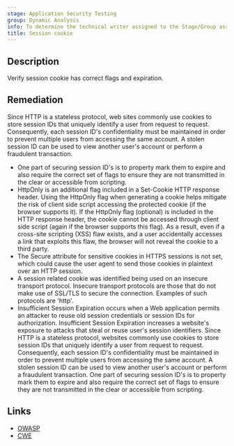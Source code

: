 ```yaml
---
stage: Application Security Testing
group: Dynamic Analysis
info: To determine the technical writer assigned to the Stage/Group associated with this page, see https://handbook.gitlab.com/handbook/product/ux/technical-writing/#assignments
title: Session cookie
---
```


## Description

Verify session cookie has correct flags and expiration.

## Remediation

Since HTTP is a stateless protocol, web sites commonly use cookies to store
session IDs that uniquely identify a user from request to request. Consequently,
each session ID's confidentiality must be maintained in order to prevent
multiple users from accessing the same account. A stolen session ID can be used
to view another user's account or perform a fraudulent transaction.

- One part of securing session ID's is to property mark them to expire and also
  require the correct set of flags to ensure they are not transmitted in the
  clear or accessible from scripting.
- HttpOnly is an additional flag included in a Set-Cookie HTTP response header.
  Using the HttpOnly flag when generating a cookie helps mitigate the risk of
  client side script accessing the protected cookie (if the browser supports it).
  If the HttpOnly flag (optional) is included in the HTTP response header,
  the cookie cannot be accessed through client side script (again if the browser
  supports this flag). As a result, even if a cross-site scripting (XSS) flaw
  exists, and a user accidentally accesses a link that exploits this flaw, the
  browser will not reveal the cookie to a third party.
- The Secure attribute for sensitive cookies in HTTPS sessions is not set, which
  could cause the user agent to send those cookies in plaintext over an HTTP
  session.
- A session related cookie was identified being used on an insecure transport
  protocol. Insecure transport protocols are those that do not make use of
  SSL/TLS to secure the connection. Examples of such protocols are 'http'.
- Insufficient Session Expiration occurs when a Web application permits an
  attacker to reuse old session credentials or session IDs for authorization.
  Insufficient Session Expiration increases a website's exposure to attacks that
  steal or reuse user's session identifiers. Since HTTP is a stateless protocol,
  websites commonly use cookies to store session IDs that uniquely identify a
  user from request to request. Consequently, each session ID's confidentiality
  must be maintained in order to prevent multiple users from accessing the same
  account. A stolen session ID can be used to view another user's account or
  perform a fraudulent transaction. One part of securing session ID's is to
  property mark them to expire and also require the correct set of flags to
  ensure they are not transmitted in the clear or accessible from scripting.

## Links

- [OWASP](https://owasp.org/Top10/A07_2021-Identification_and_Authentication_Failures/)
- [CWE](https://cwe.mitre.org/data/definitions/930.html)

